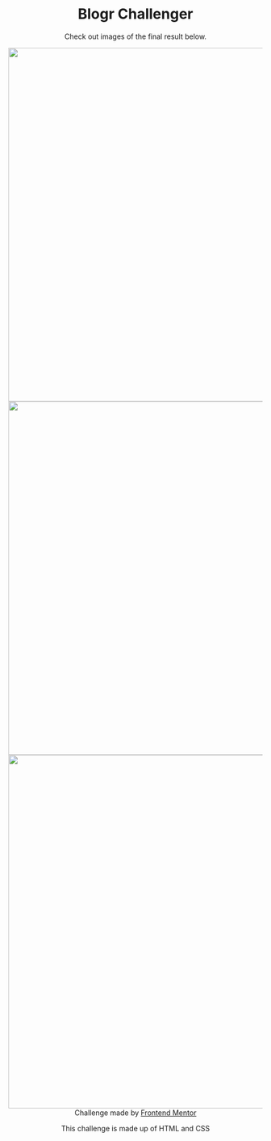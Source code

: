 <h1 align="center"> Blogr Challenger </h1>

<p align="center"> Check out images of the final result below. </p>

<div align="center">
  <img src="https://user-images.githubusercontent.com/98968823/172438040-fa8942e7-3a6c-49f7-8bb5-9664f5243e55.png" width="700px" />
  <img src="https://user-images.githubusercontent.com/98968823/172435251-526c5143-2957-45d7-bdca-ba3aab4a7b08.png" width="700px" />
  <img src="https://user-images.githubusercontent.com/98968823/172435002-e9169467-a0de-4dad-b214-0de9a882a337.png" width="700px" />
  </div>
<div align="center">
  Challenge made by <a href="https://www.frontendmentor.io/hiring"> Frontend Mentor</a>
  <p> This challenge is made up of HTML and CSS </p>
  </div>
